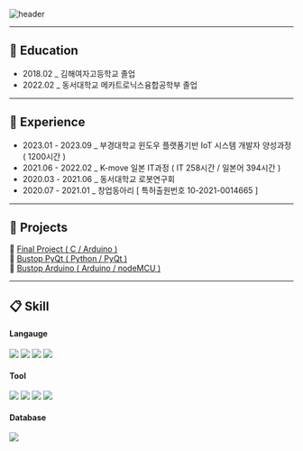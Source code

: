 ![header](https://capsule-render.vercel.app/api?type=Rounded&color=ffde5c&height=150&section=header&text=JeongJaeYeong&fontColor=ffffff)


  --------------------
## 🏫 Education
* 2018.02 _ 김해여자고등학교 졸업<br>
* 2022.02 _ 동서대학교 메카트로닉스융합공학부 졸업<br>

 --------------------
## 📓 Experience
* 2023.01 - 2023.09 _ 부경대학교 윈도우 플랫폼기반 IoT 시스템 개발자 양성과정 ( 1200시간 ) <br>
* 2021.06 - 2022.02 _ K-move 일본 IT과정 ( IT 258시간 / 일본어 394시간 )<br>
* 2020.03 - 2021.06 _ 동서대학교 로봇연구회 <br>
* 2020.07 - 2021.01 _ 창업동아리 [ 특허출원번호 10-2021-0014665 ] <br>

 --------------------
## 📝 Projects
 📌 [Final Project ( C / Arduino )](https://github.com/ZZO-ZHO/final_project)<br>
 📌 [Bustop PyQt ( Python / PyQt )](https://github.com/PKNU-IOT3/bustop_PyQT)<br>
 📌 [Bustop Arduino ( Arduino / nodeMCU )](https://github.com/PKNU-IOT3/bustop_Arduino)<br>
 
  --------------------
##  📋 Skill

#### Langauge
<img src="https://img.shields.io/badge/c-A8B9CC?style=for-the-badge&logo=c&logoColor=white">
<img src="https://img.shields.io/badge/c++-00599C?style=for-the-badge&logo=cplusplus&logoColor=white">
<img src="https://img.shields.io/badge/Python-3776AB?style=for-the-badge&logo=Python&logoColor=white">
<img src="https://img.shields.io/badge/csharp-239120?style=for-the-badge&logo=csharp&logoColor=white">

#### Tool
<img src="https://img.shields.io/badge/arduino-00979D?style=for-the-badge&logo=arduino&logoColor=white">
<img src="https://img.shields.io/badge/raspberrypi-A22846?style=for-the-badge&logo=raspberrypi&logoColor=white">
<img src="https://img.shields.io/badge/VSCode-007ACC?style=for-the-badge&logo=VisualStudioCode&logoColor=white">
<img src="https://img.shields.io/badge/visualstudio-5C2D91?style=for-the-badge&logo=visualstudio&logoColor=white">


#### Database
<img src="https://img.shields.io/badge/MySQL-4479A1?style=for-the-badge&logo=MySQL&logoColor=white">
 
   <br/>
 
</div>
